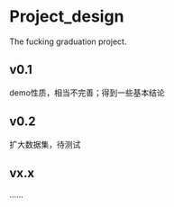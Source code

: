 # Project_design
The fucking graduation project.
## v0.1
demo性质，相当不完善；得到一些基本结论
## v0.2
扩大数据集，待测试
## vx.x
......
